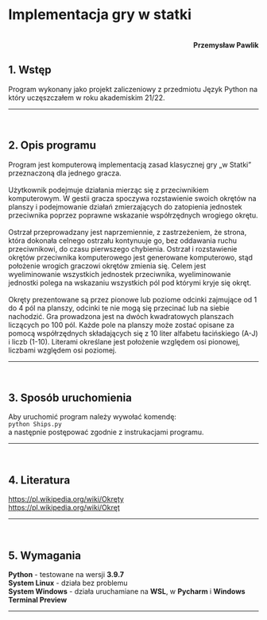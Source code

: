# **Implementacja gry w statki**
<br>
<div style="text-align: right"><b>Przemysław Pawlik</b></div>

## **1. Wstęp**
Program wykonany jako projekt zaliczeniowy z przedmiotu Język Python na który uczęszczałem w roku akademiskim 21/22.

----------
<br>

## **2. Opis programu**
Program jest komputerową implementacją zasad klasycznej gry „w Statki” przeznaczoną dla jednego gracza. 
<br>
<br>
Użytkownik podejmuje działania mierząc się z przeciwnikiem komputerowym. W gestii gracza spoczywa rozstawienie swoich okrętów na planszy i podejmowanie działań zmierzających do zatopienia jednostek przeciwnika poprzez poprawne wskazanie współrzędnych wrogiego okrętu.
<br>
<br>
Ostrzał przeprowadzany jest naprzemiennie, z zastrzeżeniem, że strona, która dokonała celnego ostrzału kontynuuje go, bez oddawania ruchu przeciwnikowi, do czasu pierwszego chybienia. Ostrzał i rozstawienie okrętów przeciwnika komputerowego jest generowane komputerowo, stąd położenie wrogich graczowi okrętów zmienia się.
Celem jest wyeliminowanie wszystkich jednostek przeciwnika, wyeliminowanie jednostki polega na wskazaniu wszystkich pól pod którymi kryje się okręt. 
<br>
<br>
Okręty prezentowane są przez pionowe lub poziome odcinki zajmujące od 1 do 4 pól na planszy, odcinki te nie mogą się przecinać lub na siebie nachodzić. Gra prowadzona jest na dwóch kwadratowych planszach liczących po 100 pól. Każde pole na planszy może zostać opisane za pomocą współrzędnych składających się z 10 liter alfabetu łacińskiego (A-J) i liczb (1-10). Literami określane jest położenie względem osi pionowej, liczbami względem osi poziomej.

----------
<br>

## **3. Sposób uruchomienia**
Aby uruchomić program należy wywołać komendę:<br>
`python Ships.py`<br>
a następnie postępować zgodnie z instrukacjami programu.

----------
<br>

## **4. Literatura**
https://pl.wikipedia.org/wiki/Okręty<br>
https://pl.wikipedia.org/wiki/Okręt<br>

----------
<br>

## **5. Wymagania**
**Python** - testowane na wersji **3.9.7**<br>
**System Linux** - działa bez problemu<br>
**System Windows** - działa uruchamiane na **WSL**, w **Pycharm** i **Windows Terminal Preview**<br>

----------
<br>
